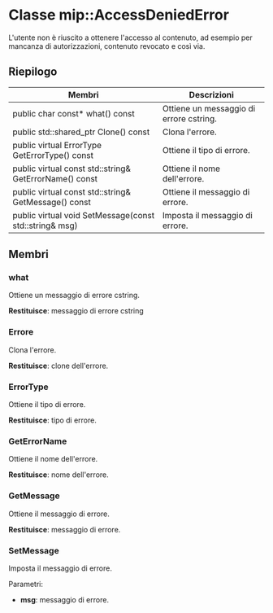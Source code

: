 # <a name="class-mipaccessdeniederror"></a>Classe mip::AccessDeniedError 
L'utente non è riuscito a ottenere l'accesso al contenuto, ad esempio per mancanza di autorizzazioni, contenuto revocato e così via.
  
## <a name="summary"></a>Riepilogo
 Membri                        | Descrizioni                                
--------------------------------|---------------------------------------------
 public char const* what() const  |  Ottiene un messaggio di errore cstring.
public std::shared_ptr<Error> Clone() const  |  Clona l'errore.
 public virtual ErrorType GetErrorType() const  |  Ottiene il tipo di errore.
 public virtual const std::string& GetErrorName() const  |  Ottiene il nome dell'errore.
 public virtual const std::string& GetMessage() const  |  Ottiene il messaggio di errore.
 public virtual void SetMessage(const std::string& msg)  |  Imposta il messaggio di errore.
  
## <a name="members"></a>Membri
  
### <a name="what"></a>what
Ottiene un messaggio di errore cstring.

  
**Restituisce**: messaggio di errore cstring
  
### <a name="error"></a>Errore
Clona l'errore.

  
**Restituisce**: clone dell'errore.
  
### <a name="errortype"></a>ErrorType
Ottiene il tipo di errore.

  
**Restituisce**: tipo di errore.
  
### <a name="geterrorname"></a>GetErrorName
Ottiene il nome dell'errore.

  
**Restituisce**: nome dell'errore.
  
### <a name="getmessage"></a>GetMessage
Ottiene il messaggio di errore.

  
**Restituisce**: messaggio di errore.
  
### <a name="setmessage"></a>SetMessage
Imposta il messaggio di errore.

Parametri:  
* **msg**: messaggio di errore.

